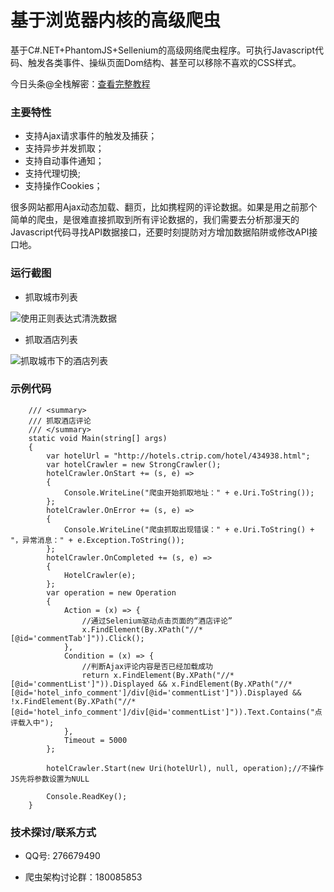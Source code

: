 # 基于浏览器内核的高级爬虫
基于C#.NET+PhantomJS+Sellenium的高级网络爬虫程序。可执行Javascript代码、触发各类事件、操纵页面Dom结构、甚至可以移除不喜欢的CSS样式。


今日头条@全栈解密：[查看完整教程](http://www.toutiao.com/i6304492725462893058/ "今日头条@全栈解密")

### 主要特性

- 支持Ajax请求事件的触发及捕获；
- 支持异步并发抓取；
- 支持自动事件通知；
- 支持代理切换;
- 支持操作Cookies；

很多网站都用Ajax动态加载、翻页，比如携程网的评论数据。如果是用之前那个简单的爬虫，是很难直接抓取到所有评论数据的，我们需要去分析那漫天的Javascript代码寻找API数据接口，还要时刻提防对方增加数据陷阱或修改API接口地。


### 运行截图	

- 抓取城市列表

![使用正则表达式清洗数据](https://github.com/coldicelion/Simple-Web-Crawler/blob/master/Wesley.Crawler.SimpleCrawler/Images/3.%E4%BD%BF%E7%94%A8%E6%AD%A3%E5%88%99%E6%B8%85%E6%B4%97%E6%95%B0%E6%8D%AE.png?raw=true)


- 抓取酒店列表

![抓取城市下的酒店列表](https://github.com/coldicelion/Simple-Web-Crawler/blob/master/Wesley.Crawler.SimpleCrawler/Images/4.%E6%8A%93%E5%8F%96%E5%9F%8E%E5%B8%82%E4%B8%8B%E7%9A%84%E9%85%92%E5%BA%97%E5%88%97%E8%A1%A8.png?raw=true)


### 示例代码

        /// <summary>
        /// 抓取酒店评论
        /// </summary>
		static void Main(string[] args)
        {
            var hotelUrl = "http://hotels.ctrip.com/hotel/434938.html";
            var hotelCrawler = new StrongCrawler();
            hotelCrawler.OnStart += (s, e) =>
            {
                Console.WriteLine("爬虫开始抓取地址：" + e.Uri.ToString());
            };
            hotelCrawler.OnError += (s, e) =>
            {
                Console.WriteLine("爬虫抓取出现错误：" + e.Uri.ToString() + "，异常消息：" + e.Exception.ToString());
            };
            hotelCrawler.OnCompleted += (s, e) =>
            {
                HotelCrawler(e);
            };
            var operation = new Operation
            {
                Action = (x) => {
                    //通过Selenium驱动点击页面的“酒店评论”
                    x.FindElement(By.XPath("//*[@id='commentTab']")).Click();
                },
                Condition = (x) => {
                    //判断Ajax评论内容是否已经加载成功
                    return x.FindElement(By.XPath("//*[@id='commentList']")).Displayed && x.FindElement(By.XPath("//*[@id='hotel_info_comment']/div[@id='commentList']")).Displayed && !x.FindElement(By.XPath("//*[@id='hotel_info_comment']/div[@id='commentList']")).Text.Contains("点评载入中");
                },
                Timeout = 5000
            };

            hotelCrawler.Start(new Uri(hotelUrl), null, operation);//不操作JS先将参数设置为NULL

            Console.ReadKey();
        }

	

### 技术探讨/联系方式

- QQ号: 276679490

- 爬虫架构讨论群：180085853


